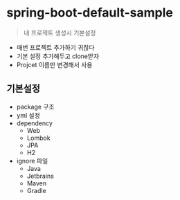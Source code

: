 # spring-boot-default-sample
> 내 프로젝트 생성시 기본설정

* 매번 프로젝트 추가하기 귀찮다
* 기본 설정 추가해두고 clone받자
* Projcet 이름만 변경해서 사용

## 기본설정
* package 구조
* yml 설정
* dependency
  + Web
  + Lombok
  + JPA
  + H2
* ignore 파일
  + Java
  + Jetbrains
  + Maven
  + Gradle
